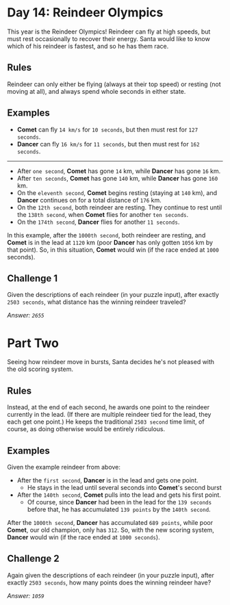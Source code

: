 # Day 14: Reindeer Olympics

This year is the Reindeer Olympics!
Reindeer can fly at high speeds, but must rest occasionally to recover their energy.
Santa would like to know which of his reindeer is fastest, and so he has them race.

## Rules

Reindeer can only either be flying (always at their top speed) or resting (not moving at all),
and always spend whole seconds in either state.

## Examples

* **Comet** can fly `14 km/s` for `10 seconds`, but then must rest for `127 seconds`.
* **Dancer** can fly `16 km/s` for `11 seconds`, but then must rest for `162 seconds`.
---
* After `one second`, **Comet** has gone `14` km, while **Dancer** has gone `16` km.
* After `ten seconds`, **Comet** has gone `140` km, while **Dancer** has gone `160` km.
* On the `eleventh second`, **Comet** begins resting (staying at `140` km), and **Dancer** continues on for a total distance of `176` km.
* On the `12th second`, both reindeer are resting. They continue to rest until the `138th second`, when **Comet** flies for another `ten seconds`.
* On the `174th second`, **Dancer** flies for another `11 seconds`.

In this example, after the `1000th second`, both reindeer are resting, and **Comet** is in the lead at `1120` km (poor **Dancer** has only gotten `1056` km by that point).
So, in this situation, **Comet** would win (if the race ended at `1000` seconds).

## Challenge 1

Given the descriptions of each reindeer (in your puzzle input), after exactly `2503 seconds`,
what distance has the winning reindeer traveled?

_Answer: `2655`_

# Part Two

Seeing how reindeer move in bursts, Santa decides he's not pleased with the old scoring system.

## Rules

Instead, at the end of each second, he awards one point to the reindeer currently in the lead.
(If there are multiple reindeer tied for the lead, they each get one point.)
He keeps the traditional `2503 second` time limit, of course, as doing otherwise would be entirely ridiculous.

## Examples

Given the example reindeer from above:

* After the `first second`, **Dancer** is in the lead and gets one point.
    * He stays in the lead until several seconds into **Comet**'s second burst
* After the `140th second`, **Comet** pulls into the lead and gets his first point.
    * Of course, since **Dancer** had been in the lead for the `139 seconds` before that, he has accumulated `139 points` by the `140th second`.

After the `1000th second`, **Dancer** has accumulated `689 points`, while poor **Comet**, our old champion, only has `312`.
So, with the new scoring system, **Dancer** would win (if the race ended at `1000 seconds`).

## Challenge 2

Again given the descriptions of each reindeer (in your puzzle input), after exactly `2503 seconds`,
how many points does the winning reindeer have?

_Answer: `1059`_
